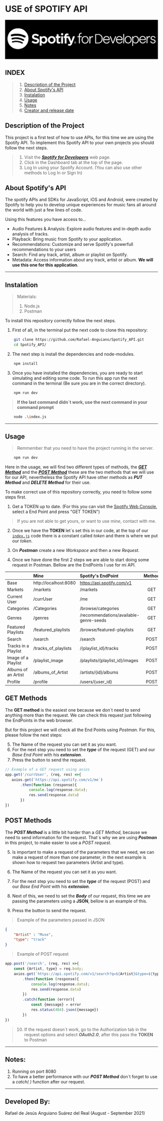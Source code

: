 # USE of  SPOTIFY API
![Image](./images/Spotify_Developers.png)

## INDEX
>  1. [Description of the Project](#Description-of-the-Project)
>  2. [About Spotify's API](#About-Spotify's-API)
>  3. [Instalation](#Instalation)
>  4. [Usage](#Usage)
>  5. [Notes](#Notes)
>  6. [Creator and release date](#Developed-by:)

## Description of the Project
This project is a first test of how to use APIs, for this time we are using the Spotify API. 
To implement this Spotify API to your own projects you should follow the next steps.

> 1. Visit the ***[Spotify for Developers](https://developer.spotify.com/)*** web page.
> 2. Click in the Dashboard tab at the top of the page.
> 3. Log In using your Spotify Account. (You can also use other methods to Log In or Sign In)

## About Spotify's API
The spotify APIs and SDKs for JavaScript, iOS and Android, were created by Spotify to help you to develop unique experiences for music fans all around the world with just a few lines of code.

Using this features you have access to...
 - Audio Features & Analysis: Explore audio features and in-depth audio analysis of tracks.
 - Playback: Bring music from Spotify to your application.
 - Recommendations: Customize and serve Spotify's powerfull recommendations to your users
 - Search: Find any track, artist, album or playlist on Spotify.
 - Metadata: Access information about any track, artist or album. **We will use this one for this application**.

---

## Instalation
> Materials:
> 1. Node.js
> 2. Postman

To install this repository correctly follow the next steps.

1. First of all, in the terminal put the next code to clone this repository:

```bash
    git clone https://github.com/Rafael-Anguiano/Spotify_API.git
    cd Spotify_API/
```

2. The next step is install the dependencies and node-modules.

```sh
    npm install
```

3. Once you have installed the dependencies, you are ready to start simulating and editing some code. To run this app run the next command in the terminal (Be sure you are in the correct directory).

```sh
    npm run dev
```
> **If the last command didn´t work, use the next command in your command prompt**

```sh
    node .\index.js
```

---

## Usage

>Remmember that you need to have the project running in the server.
```sh
    npm run dev
```

Here in the usage, we will find two different types of methods, the ***[GET Method](#GET-Methods)*** and the ***[POST Method](#POST-Methods)*** these are the two methods that we will use for our API, nevertheless the Spotify API have other methods as ***PUT Method*** and ***DELETE Method*** for their use.

To make correct use of this repository correctly, you need to follow some steps first.
 1. Get a TOKEN up to date. (For this you can visit the [Spotify Web Console](https://developer.spotify.com/console/), select a End Point and press "GET TOKEN")
 >If you are not able to get yours, or want to use mine, contact with me.

 2. Once we have the **TOKEN** let´s set this in our code, at the top of our [`index.js`](./index.js) code there is a constant called *token* and there is where we put our *token*.

 3. On ***Postman*** create a new *Workspace* and then a new *Request*.

 4. Once we have done the first 2 steps we are able to start doing some request in Postman. Bellow are the EndPoints I use for mi API.
 
|         |     Mine    |  Spotify's EndPoint | Method |
| :---   |    :----   |         :---       |  :---: |
| Base    | http://localhost:8080      | https://api.spotify.com/v1   | |
| Markets               | /markets            | /markets           | GET |
| Current User          | /currUser           | /me                | GET |
| Categories            | /Categories         | /browse/categories | GET |
| Genres                | /genres             | /recommendations/available-genre-seeds| GET |
| Featured Playlists    | /featured_playlists | /browse/featured-playlists| GET |
| Search                | /search             | /search            | POST |
| Tracks in a Playlist  | /tracks_of_playlists| /{playlist_id}/tracks     | POST |
| Image of a Playlist   | /playlist_image     | /playlists/{playlist_id}/images     | POST |
| Albums of an Artist   | /albums_of_Artist   | /artists/{id}/albums | POST |
| Profile               | /profile            | /users/{user_id} | POST |


## GET Methods
The **GET method** is the easiest one because we don´t need to send anything more than the request. We can check this request just following the EndPoints in the web browser. 

But for this project we will check all the End Points using *Postman*. For this, please follow the next steps:

 5. The Name of the request you can set it as you want.
 6. For the next step you need to set the ***type*** of the request (GET) and our *Base End Point* with his ***extension***.
 7. Press the button to send the request.

 ```Javascript
 // Example of a GET request using axios
 app.get('/currUser', (req, res) =>{
    axios.get(`https://api.spotify.com/v1/me`)
        .then(function (response){
            console.log(response.data);
            res.send(response.data)
        })
})
 ```

## POST Methods
The ***POST Method*** is a little bit harder than a *GET Method*, because we need to send information for the request. That´s why we are using ***Postman*** in this project, to make easier to use a *POST request*.

 5. Is important to make a request of the parameters that we need, we can make a request of more than one parameter, in the next example is shown how to request two parameters (Artist and type).

 6. The Name of the request you can set it as you want.
 7. For the next step you need to set the ***type*** of the request (POST) and our *Base End Point* with his ***extension***.
 8. Next of this, we need to set the ***Body*** of our request, this time we are passing the parameters using a **JSON**, bellow is an example of this.
 9. Press the button to send the request.

>Example of the parameters passed in JSON
```JSON
{
    "Artist" : "Muse",
    "type": "track"
}
```
>Example of POST request
```Javascript
app.post('/search', (req, res) =>{
    const {Artist, type} = req.body;
    axios.get(`https://api.spotify.com/v1/search?q=${Artist}&type=${type}`)
        .then(function (response){
            console.log(response.data);
            res.send(response.data)
        })
        .catch(function (error){
            const {message} = error
            res.status(404).json({message})
        })
})
```

> 10. If the request doesn´t work, go to the Authorization tab in the request options and select ***OAuth2.0***, after this pass the **TOKEN** to Postman

---

## Notes:
 1. Running on port 8080
 2. To have a better performance with our ***POST Method*** don´t forget to use a *catch( )* function after our request. 

---

## Developed By:
 Rafael de Jesús Anguiano Suárez del Real (August - September 2021)
